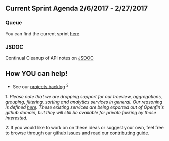 ## Current Sprint Agenda 2/6/2017 - 2/27/2017

### Queue

You can find the current sprint [here](https://github.com/openfin/fin-hypergrid/projects/5)

### JSDOC

Continual Cleanup of API notes on [JSDOC](http://openfin.github.io/fin-hypergrid/doc/Hypergrid.html)

## How YOU can help!

- See our [projects backlog](https://github.com/openfin/fin-hypergrid/projects) <sup>[2](#myfootnote2)</sup>

<a name="myfootnote1">1</a>: 
*Please note that we are dropping support for our treeview, aggregations, grouping, filtering, sorting and analytics services in general. Our reasoning is defined [here](https://github.com/openfin/fin-hypergrid/blob/master/OVERVIEW.md). These existing services are being exported out of Openfin's github domain, but they will still be available for private forking by those interested.*

<a name="myfootnote2">2</a>:
If you would like to work on on these ideas or suggest your own, feel free to browse through our [github issues](https://github.com/openfin/fin-hypergrid/issues)
and read our [contributing guide](./CONTRIBUTING.md).
